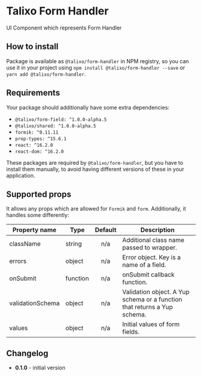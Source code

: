 # Talixo Form Handler

UI Component which represents Form Handler

## How to install

Package is available as `@talixo/form-handler` in NPM registry, so you can use it in your project
using `npm install @talixo/form-handler --save` or `yarn add @talixo/form-handler`.

## Requirements

Your package should additionally have some extra dependencies:

- `@talixo/form-field: ^1.0.0-alpha.5`
- `@talixo/shared: ^1.0.0-alpha.5`
- `formik: ^0.11.11`
- `prop-types: ^15.6.1`
- `react: ^16.2.0`
- `react-dom: ^16.2.0`

These packages are required by `@talixo/form-handler`, but you have to install them manually,
to avoid having different versions of these in your application.

## Supported props

It allows any props which are allowed for `Formik` and `form`. Additionally, it handles some differently:

Property name     | Type      | Default | Description                    
------------------|-----------|:-------:|-------------------------------------------------------------------------
className         | string    | n/a     | Additional class name passed to wrapper.
errors            | object    | n/a     | Error object. Key is a name of a field.
onSubmit          | function  | n/a     | onSubmit callback function.
validationSchema  | object    | n/a     | Validation object. A Yup schema or a function that returns a Yup schema.
values            | object    | n/a     | Initial values of form fields.

## Changelog

- **0.1.0** - initial version
